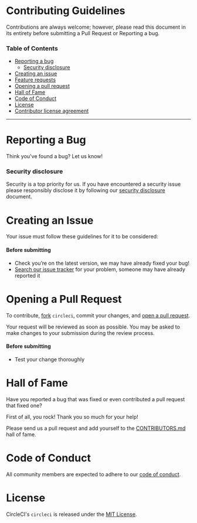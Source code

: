 # Contributing Guidelines

Contributions are always welcome; however, please read this document in its
entirety before submitting a Pull Request or Reporting a bug.

### Table of Contents

- [Reporting a bug](#reporting-a-bug)
  - [Security disclosure](#security-disclosure)
- [Creating an issue](#creating-an-issue)
- [Feature requests](#feature-requests)
- [Opening a pull request](#opening-a-pull-request)
- [Hall of Fame](#hall-of-fame)
- [Code of Conduct](#code-of-conduct)
- [License](#license)
- [Contributor license agreement](#contributor-license-agreement)

---------------

# Reporting a Bug

Think you've found a bug? Let us know!

### Security disclosure

Security is a top priority for us. If you have encountered a security issue
please responsibly disclose it by following our [security
disclosure](https://circleci.com/docs/2.0/security/) document.

# Creating an Issue

Your issue must follow these guidelines for it to be considered:

#### Before submitting

- Check you’re on the latest version, we may have already fixed your bug!
- [Search our issue
  tracker](https://github.com/CircleCI-Public/circleci-cli/issues/search&type=issues)
  for your problem, someone may have already reported it

# Opening a Pull Request

To contribute, [fork](https://help.github.com/articles/fork-a-repo/)
`circleci`, commit your changes, and [open a pull
request](https://help.github.com/articles/using-pull-requests/).

Your request will be reviewed as soon as possible. You may be asked to make
changes to your submission during the review process.

#### Before submitting

- Test your change thoroughly

# Hall of Fame

Have you reported a bug that was fixed or even contributed a pull request that fixed one?

First of all, you rock! Thank you so much for your help!

Please send us a pull request and add yourself to the [CONTRIBUTORS.md](./CONTRIBUTORS.md) hall of fame.


# Code of Conduct

All community members are expected to adhere to our [code of
conduct](./CODE_OF_CONDUCT.md).


# License

CircleCI's `circleci` is released under the [MIT License](./LICENSE).
